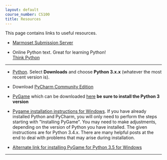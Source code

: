 ```yaml
---
layout: default
course_number: CS100
title: Resources
---
```


This page contains links to useful resources.
 
 - [Marmoset Submission Server](https://cs.ycp.edu/marmoset/)

 - Online Python text.  Great for learning Python! <br>
   [Think Python](http://greenteapress.com/thinkpython/thinkpython.html)
 
 
---
 - [Python](https://www.python.org). Select **Downloads** and choose **Python 3.x.x** (whatever the most recent version is).
 
 - Download [PyCharm Community Edition](http://www.jetbrains.com/pycharm/)

 - [PyGame](http://www.pygame.org/hifi.html) which can be downloaded [here](http://www.pygame.org/download.shtml) **be sure to install the Python 3 version**
 
 - [Pygame installation instructions for Windows](https://skellykiernan.wordpress.com/2015/01/04/python-pygame-install/).  If you have already installed Python and PyCharm, you will only need to perform the steps starting with "Installing PyGame".  You may need to make adjustments, depending on the version of Python you have installed.  The given instructions are for Python 3.4.x.  There are many helpful posts at the end to deal with problems that may arise during installation.
 
 - [Alternate link for installing PyGame for Python  3.5 for Windows](http://stackoverflow.com/questions/34126957/how-to-installing-pygame-for-python-3-5-via-pip)
---
